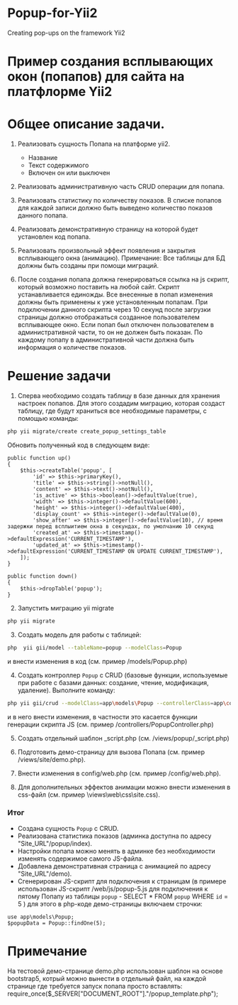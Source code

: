 # Popup-for-Yii2
Creating pop-ups on the framework Yii2
# Пример создания всплывающих окон (попапов) для сайта на платфлорме Yii2

# Общее описание задачи.

1. Реализовать сущность Попапа на платформе yii2.
	- Название
	- Текст содержимого
	- Включен он или выключен

2. Реализовать административную часть CRUD операции для попапа.

3. Реализовать статистику по количеству показов. 
В списке попапов для каждой записи должно быть выведено количество показов данного попапа.

4. Реализовать демонстративную страницу на которой будет установлен код попапа.

5. Реализовать произвольный эффект появления и закрытия всплывающего окна (анимацию).
Примечание: Все таблицы для БД должны быть созданы при помощи миграций.

6. После создания попапа должна генерироваться ссылка на js скрипт, который возможно поставить на любой сайт. 
Скрипт устанавливается единожды. 
Все внесенные в попап изменения должны быть применены к уже установленным попапам.
При подключении данного скрипта через 10 секунд после загрузки страницы должно отображаться созданное пользователем всплывающее окно. 
Если попап был отключен пользователем в административной части, то он не должен быть показан.
По каждому попапу в административной части должна быть информация о количестве показов.

# Решение задачи

1. Сперва необходимо создать таблицу в базе данных для хранения настроек попапов. 
Для этого создадим миграцию, которая создаст таблицу, где будут храниться все необходимые параметры, с помощью команды:
```bash
php yii migrate/create create_popup_settings_table
```
Обновить полученный код в следующем виде:

    public function up()
    {
        $this->createTable('popup', [
            'id' => $this->primaryKey(),
            'title' => $this->string()->notNull(),
            'content' => $this->text()->notNull(),
            'is_active' => $this->boolean()->defaultValue(true),
            'width' => $this->integer()->defaultValue(600),
            'height' => $this->integer()->defaultValue(400),
            'display_count' => $this->integer()->defaultValue(0),
            'show_after' => $this->integer()->defaultValue(10), // время задержки перед всплыитием окна в секундах, по умолчанию 10 секунд
            'created_at' => $this->timestamp()->defaultExpression('CURRENT_TIMESTAMP'),
            'updated_at' => $this->timestamp()->defaultExpression('CURRENT_TIMESTAMP ON UPDATE CURRENT_TIMESTAMP'),
        ]);
    }

    public function down()
    {
        $this->dropTable('popup');
    }

2. Запустить миграцию yii migrate
```bash
php yii migrate
```
3. Создать модель для работы с таблицей:
```bash
php  yii gii/model --tableName=popup --modelClass=Popup
```
и внести изменения в код (см. пример /models/Popup.php)

4. Создать контроллер `Popup` с CRUD (базовые функции, используемые при работе с базами данных: создание, чтение, модификация, удаление).
Выполните команду: 
```bash
php yii gii/crud --modelClass=app\models\Popup --controllerClass=app\controllers\PopupController
```
и в него внести изменения, в частности это касается функции генерации скрипта JS (см. пример /controllers/PopupController.php)

5. Создать отдельный шаблон _script.php (см. /views/popup/_script.php)

6. Подготовить демо-страницу для вызова Попапа (см. пример /views/site/demo.php).

7. Внести изменения в config/web.php (см. пример /config/web.php).

8. Для дополнительных эффектов анимации можно внести изменения в css-файл (см. пример \views\web\css\site.css).

### Итог
- Создана сущность `Popup` с CRUD.
- Реализована статистика показов (админка доступна по адресу "Site_URL"/popup/index).
- Настройки попапа можно менять в админке без необходимости изменять содержимое самого JS-файла.
- Добавлена демонстративная страница с анимацией по адресу "Site_URL"/demo).
- Сгенерирован JS-скрипт для подключения к страницам (в примере использован JS-скрипт /web/js/popup-5.js для подключения к пятому Попапу из таблицы `popup` - SELECT * FROM `popup` WHERE `id` = 5 )
для этого в php-коде демо-страницы включаем строчки:
```
use app\models\Popup;
$popupData = Popup::findOne(5);
```

# Примечание
На тестовой демо-странице demo.php использован шаблон на основе bootstrap5, котрый можно вынести в отдельный файл,
на каждой странице где требуется запуск попапа просто вставлять: require_once($_SERVER["DOCUMENT_ROOT"]."/popup_template.php");
